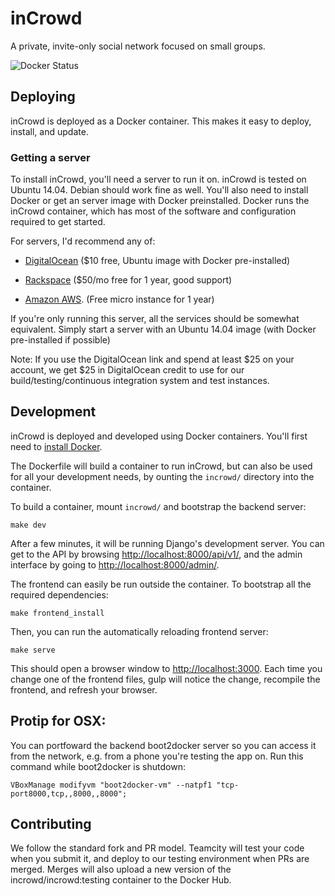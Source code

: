 
inCrowd 
=======


A private, invite-only social network focused on small groups.

![Docker Status](http://dockeri.co/image/incrowd/incrowd)

Deploying
---------

inCrowd is deployed as a Docker container. This makes it easy to deploy,
install, and update. 


### Getting a server

To install inCrowd, you'll need a server to run it on. inCrowd is tested on 
Ubuntu 14.04. Debian should work fine as well. You'll also need to install 
Docker or get an server image with Docker preinstalled. Docker 
runs the inCrowd container, which has most of the software and configuration
required to get started. 

For servers, I'd recommend any of:

* [DigitalOcean](https://www.digitalocean.com/?refcode=d9f2ebea8b83) ($10 free, 
  Ubuntu image with Docker pre-installed) 

* [Rackspace](https://developer.rackspace.com/signup/) ($50/mo free for 1 
  year, good support)

* [Amazon AWS](http://aws.amazon.com/free/). (Free micro instance for 1 year)

If you're only running this server, all the services should be somewhat
equivalent. Simply start a server with an Ubuntu 14.04 image (with Docker
pre-installed if possible)

Note: If you use the DigitalOcean link and spend at least $25 on your account,
we get $25 in DigitalOcean credit to use for our build/testing/continuous
integration system and test instances.


Development
--------------------

inCrowd is deployed and developed using Docker containers. You'll first need to
[install Docker](https://docs.docker.com/installation/).

The Dockerfile will build a container to run inCrowd, but can also be used for
all your development needs, by ounting the `incrowd/` directory into the
container.

To build a container, mount `incrowd/` and bootstrap the backend server:

    make dev

After a few minutes, it will be running Django's development server. You can
get to the API by browsing [http://localhost:8000/api/v1/](http://localhost:8000/api/v1/),
and the admin interface by going to
[http://localhost:8000/admin/](http://localhost:8000/admin/).

The frontend can easily be run outside the container. To bootstrap all the
required dependencies:

    make frontend_install

Then, you can run the automatically reloading frontend server:

    make serve

This should open a browser window to
[http://localhost:3000](http://localhost:3000). Each time you change one
of the frontend files, gulp will notice the change, recompile the frontend, and
refresh your browser.

Protip for OSX:
---------------
You can portfoward the backend boot2docker server so you can access it from the
network, e.g. from a phone you're testing the app on. Run this command while
boot2docker is shutdown:
    
    VBoxManage modifyvm "boot2docker-vm" --natpf1 "tcp-port8000,tcp,,8000,,8000";

Contributing
------------
We follow the standard fork and PR model. Teamcity will test your code when you
submit it, and deploy to our testing environment when PRs are merged. Merges
will also upload a new version of the incrowd/incrowd:testing container to
the Docker Hub.
